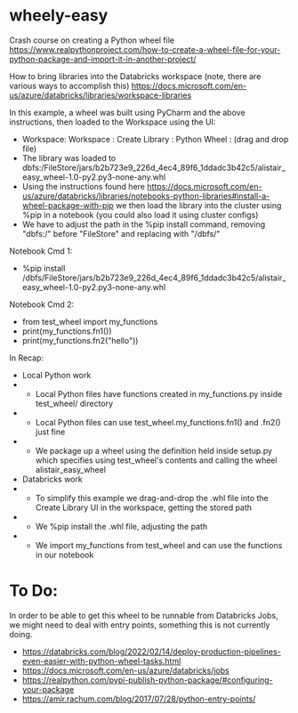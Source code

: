 # wheely-easy

Crash course on creating a Python wheel file
https://www.realpythonproject.com/how-to-create-a-wheel-file-for-your-python-package-and-import-it-in-another-project/

How to bring libraries into the Databricks workspace (note, there are various ways to accomplish this)
https://docs.microsoft.com/en-us/azure/databricks/libraries/workspace-libraries

In this example, a wheel was built using PyCharm and the above instructions, then loaded to the Workspace using the UI:
- Workspace: Workspace : Create Library : Python Wheel : (drag and drop file)
- The library was loaded to dbfs:/FileStore/jars/b2b723e9_226d_4ec4_89f6_1ddadc3b42c5/alistair_easy_wheel-1.0-py2.py3-none-any.whl
- Using the instructions found here https://docs.microsoft.com/en-us/azure/databricks/libraries/notebooks-python-libraries#install-a-wheel-package-with-pip we then load the library into the cluster using %pip in a notebook (you could also load it using cluster configs)
- We have to adjust the path in the %pip install command, removing "dbfs:/" before "FileStore" and replacing with "/dbfs/"

Notebook Cmd 1:
- %pip install /dbfs/FileStore/jars/b2b723e9_226d_4ec4_89f6_1ddadc3b42c5/alistair_easy_wheel-1.0-py2.py3-none-any.whl

Notebook Cmd 2: 
- from test_wheel import my_functions
- print(my_functions.fn1())
- print(my_functions.fn2("hello"))

In Recap:
- Local Python work
- - Local Python files have functions created in my_functions.py inside test_wheel/ directory
- - Local Python files can use test_wheel.my_functions.fn1() and .fn2() just fine
- - We package up a wheel using the definition held inside setup.py which specifies using test_wheel's contents and calling the wheel alistair_easy_wheel
- Databricks work
- - To simplify this example we drag-and-drop the .whl file into the Create Library UI in the workspace, getting the stored path
- - We %pip install the .whl file, adjusting the path
- - We import my_functions from test_wheel and can use the functions in our notebook

# To Do:
In order to be able to get this wheel to be runnable from Databricks Jobs, we might need to deal with entry points, something this is not currently doing.
- https://databricks.com/blog/2022/02/14/deploy-production-pipelines-even-easier-with-python-wheel-tasks.html
- https://docs.microsoft.com/en-us/azure/databricks/jobs
- https://realpython.com/pypi-publish-python-package/#configuring-your-package
- https://amir.rachum.com/blog/2017/07/28/python-entry-points/
